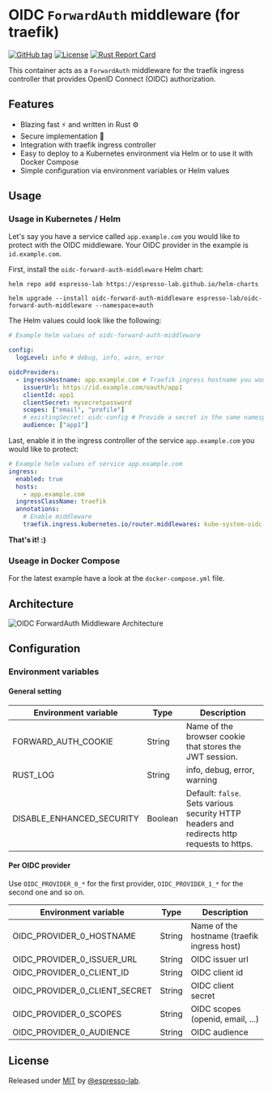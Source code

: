 # OIDC `ForwardAuth` middleware (for traefik)

[![GitHub tag](https://img.shields.io/github/tag/espresso-lab/oidc-forward-auth-middleware?include_prereleases=&sort=semver&color=blue)](https://github.com/espresso-lab/oidc-forward-auth-middleware/tags/)
[![License](https://img.shields.io/badge/License-MIT-blue)](#license)
[![Rust Report Card](https://rust-reportcard.xuri.me/badge/github.com/espresso-lab/oidc-forward-auth-middleware)](https://rust-reportcard.xuri.me/report/github.com/espresso-lab/oidc-forward-auth-middleware)

This container acts as a `ForwardAuth` middleware for the traefik ingress controller that provides OpenID Connect (OIDC) authorization.

## Features

- Blazing fast ⚡️ and written in Rust ⚙️
- Secure implementation 🔐
- Integration with traefik ingress controller
- Easy to deploy to a Kubernetes environment via Helm or to use it with Docker Compose
- Simple configuration via environment variables or Helm values

## Usage

### Usage in Kubernetes / Helm

Let's say you have a service called `app.example.com` you would like to protect with the OIDC middleware.
Your OIDC provider in the example is `id.example.com`.

First, install the `oidc-forward-auth-middleware` Helm chart:

```
helm repo add espresso-lab https://espresso-lab.github.io/helm-charts

helm upgrade --install oidc-forward-auth-middleware espresso-lab/oidc-forward-auth-middleware --namespace=auth
```

The Helm values could look like the following:

```yaml
# Example helm values of oidc-forward-auth-middleware

config:
  logLevel: info # debug, info, warn, error

oidcProviders:
  - ingressHostname: app.example.com # Traefik ingress hostname you would like to protect
    issuerUrl: https://id.example.com/oauth/app1
    clientId: app1
    clientSecret: mysecretpassword
    scopes: ["email", "profile"]
    # existingSecret: oidc-config # Provide a secret in the same namespace with fields clientId, clientSecret
    audience: ["app1"]
```

Last, enable it in the ingress controller of the service `app.example.com` you would like to protect:

```yaml
# Example helm values of service app.example.com
ingress:
  enabled: true
  hosts:
    - app.example.com
  ingressClassName: traefik
  annotations:
    # Enable middleware
    traefik.ingress.kubernetes.io/router.middlewares: kube-system-oidc-forward-auth-middleware@kubernetescrd
```

**That's it! :)**

### Useage in Docker Compose

For the latest example have a look at the `docker-compose.yml` file.

## Architecture

![OIDC ForwardAuth Middleware Architecture](https://github.com/espresso-lab/oidc-forward-auth-middleware/blob/main/docs/architecture.png?raw=true)

## Configuration

### Environment variables

#### General setting

| Environment variable      | Type    | Description                                                                                |
| ------------------------- | ------- | ------------------------------------------------------------------------------------------ |
| FORWARD_AUTH_COOKIE       | String  | Name of the browser cookie that stores the JWT session.                                    |
| RUST_LOG                  | String  | info, debug, error, warning                                                                |
| DISABLE_ENHANCED_SECURITY | Boolean | Default: `false`. Sets various security HTTP headers and redirects http requests to https. |

#### Per OIDC provider

Use `OIDC_PROVIDER_0_*` for the first provider, `OIDC_PROVIDER_1_*` for the second one and so on.

| Environment variable          | Type   | Description                                 |
| ----------------------------- | ------ | ------------------------------------------- |
| OIDC_PROVIDER_0_HOSTNAME      | String | Name of the hostname (traefik ingress host) |
| OIDC_PROVIDER_0_ISSUER_URL    | String | OIDC issuer url                             |
| OIDC_PROVIDER_0_CLIENT_ID     | String | OIDC client id                              |
| OIDC_PROVIDER_0_CLIENT_SECRET | String | OIDC client secret                          |
| OIDC_PROVIDER_0_SCOPES        | String | OIDC scopes (openid, email, ...)            |
| OIDC_PROVIDER_0_AUDIENCE      | String | OIDC audience                               |

## License

Released under [MIT](/LICENSE) by [@espresso-lab](https://github.com/espresso-lab).
